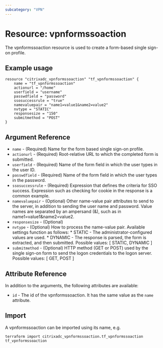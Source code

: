 ```yaml
---
subcategory: "VPN"
---
```


# Resource: vpnformssoaction

The vpnformssoaction resource is used to create a form-based single sign-on profile.


## Example usage

```hcl
resource "citrixadc_vpnformssoaction" "tf_vpnformssoaction" {
	name = "tf_vpnformssoaction"
	actionurl = "/home"
	userfield = "username"
	passwdfield = "password"
	ssosuccessrule = "true"
	namevaluepair = "name1=value1&name2=value2"
	nvtype = "STATIC"
	responsesize = "150"
	submitmethod = "POST"
}
```


## Argument Reference

* `name` - (Required) Name for the form based single sign-on profile.
* `actionurl` - (Required) Root-relative URL to which the completed form is submitted.
* `userfield` - (Required) Name of the form field in which the user types in the user ID.
* `passwdfield` - (Required) Name of the form field in which the user types in the password.
* `ssosuccessrule` - (Required) Expression that defines the criteria for SSO success. Expression such as checking for cookie in the response is a common example.
* `namevaluepair` - (Optional) Other name-value pair attributes to send to the server, in addition to sending the user name and password. Value names are separated by an ampersand (&), such as in name1=value1&name2=value2.
* `responsesize` - (Optional) 
* `nvtype` - (Optional) How to process the name-value pair. Available settings function as follows: * STATIC - The administrator-configured values are used. * DYNAMIC - The response is parsed, the form is extracted, and then submitted. Possible values: [ STATIC, DYNAMIC ]
* `submitmethod` - (Optional) HTTP method (GET or POST) used by the single sign-on form to send the logon credentials to the logon server. Possible values: [ GET, POST ]


## Attribute Reference

In addition to the arguments, the following attributes are available:

* `id` - The id of the vpnformssoaction. It has the same value as the `name` attribute.


## Import

A vpnformssoaction can be imported using its name, e.g.

```shell
terraform import citrixadc_vpnformssoaction.tf_vpnformssoaction tf_vpnformssoaction
```
